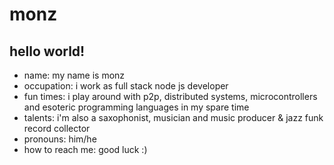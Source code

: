 # monz

## hello world!

* name: my name is monz
* occupation: i work as full stack node js developer
* fun times: i play around with p2p, distributed systems, microcontrollers and esoteric programming languages in my spare time
* talents: i'm also a saxophonist, musician and music producer & jazz funk record collector
* pronouns: him/he
* how to reach me: good luck :)
